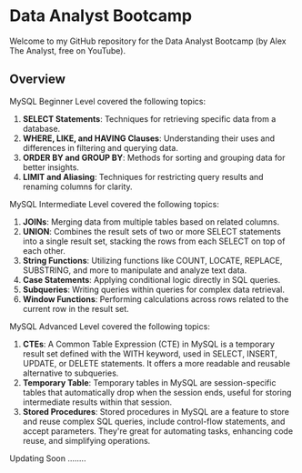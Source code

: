 # Data Analyst Bootcamp
Welcome to my GitHub repository for the Data Analyst Bootcamp (by Alex The Analyst, free on YouTube).
## Overview

MySQL Beginner Level covered the following topics:

1. **SELECT Statements**: Techniques for retrieving specific data from a database.
2. **WHERE, LIKE, and HAVING Clauses**: Understanding their uses and differences in filtering and querying data.
3. **ORDER BY and GROUP BY**: Methods for sorting and grouping data for better insights.
4. **LIMIT and Aliasing**: Techniques for restricting query results and renaming columns for clarity.

MySQL Intermediate Level covered the following topics:
1. **JOINs**: Merging data from multiple tables based on related columns.
2. **UNION**: Combines the result sets of two or more SELECT statements into a single result set, stacking the rows from each SELECT on top of each other.
3. **String Functions**: Utilizing functions like COUNT, LOCATE, REPLACE, SUBSTRING, and more to manipulate and analyze text data.
4. **Case Statements**:  Applying conditional logic directly in SQL queries.
5. **Subqueries**: Writing queries within queries for complex data retrieval.
6. **Window Functions**: Performing calculations across rows related to the current row in the result set.

MySQL Advanced Level covered the following topics:
1. **CTEs**: A Common Table Expression (CTE) in MySQL is a temporary result set defined with the WITH keyword, used in SELECT, INSERT, UPDATE, or DELETE statements. It offers a more readable and reusable alternative to subqueries.
2. **Temporary Table**: Temporary tables in MySQL are session-specific tables that automatically drop when the session ends, useful for storing intermediate results within that session.
3. **Stored Procedures**: Stored procedures in MySQL are a feature to store and reuse complex SQL queries, include control-flow statements, and accept parameters. They're great for automating tasks, enhancing code reuse, and simplifying operations.



Updating Soon ........


